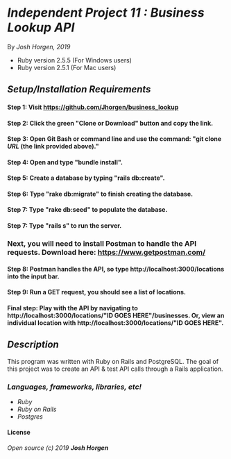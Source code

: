# _Independent Project 11 : **Business Lookup API**_

By _Josh Horgen, 2019_

* Ruby version 2.5.5 (For Windows users)
* Ruby version 2.5.1 (For Mac users)

## _Setup/Installation Requirements_
#### Step 1: Visit https://github.com/Jhorgen/business_lookup
#### Step 2: Click the green "Clone or Download" button and copy the link.
#### Step 3: Open Git Bash or command line and use the command: "git clone _____URL_____ (the link provided above)."
#### Step 4: Open and type "bundle install".
#### Step 5: Create a database by typing "rails db:create".
#### Step 6: Type "rake db:migrate" to finish creating the database.
#### Step 7: Type "rake db:seed" to populate the database.
#### Step 7: Type "rails s" to run the server.

### Next, you will need to install Postman to handle the API requests. Download here: https://www.getpostman.com/

#### Step 8: Postman handles the API, so type http://localhost:3000/locations into the input bar.
#### Step 9: Run a GET request, you should see a list of locations.
#### Final step: Play with the API by navigating to http://localhost:3000/locations/"ID GOES HERE"/businesses. Or, view an individual location with http://localhost:3000/locations/"ID GOES HERE".


## _Description_
This program was written with Ruby on Rails and PostgreSQL. The goal of this project was to create an API & test API calls through a Rails application.


### _Languages, frameworks, libraries, etc!_

* _Ruby_
* _Ruby on Rails_
* _Postgres_

#### License
_Open source (c) 2019 **Josh Horgen**_
